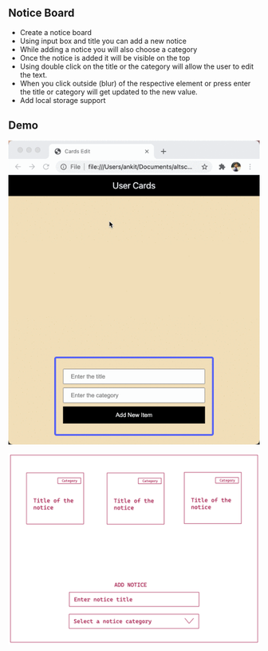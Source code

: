 ## Notice Board

- Create a notice board
- Using input box and title you can add a new notice
- While adding a notice you will also choose a category
- Once the notice is added it will be visible on the top
- Using double click on the title or the category will allow the user to edit the text.
- When you click outside (blur) of the respective element or press enter the title or category will get updated to the new value.
- Add local storage support

## Demo

![DEMO](https://github.com/nnnkit/ac-js-images/blob/master/adv-dom/notice-board.gif?raw=true)

![Notice Board](./notice.png)
